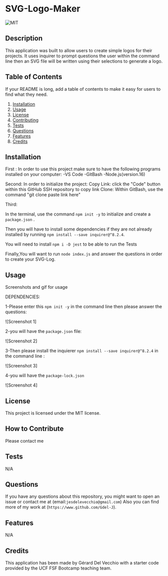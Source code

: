 # SVG-Logo-Maker

![MIT](https://img.shields.io/badge/license-MIT-green)


## Description

This application was built to allow users to create simple logos for their projects.
It uses inquirer to prompt questions the user within the command line then an SVG file will be written using their selections to generate a logo. 



## Table of Contents 

If your README is long, add a table of contents to make it easy for users to find what they need.
 
  1. [Installation](#installation)
  2. [Usage](#usage)
  3. [License](#license)
  4. [Contributing](#contributing)
  5. [Tests](#tests)
  6. [Questions](#questions)
  7. [Features](#features)
  8. [Credits](#credits)

## Installation


First :
In order to use this project make sure to have the following programs installed on your computer:
-VS Code
-GitBash
-Node.js(version.16)

Second:
In order to initialize the project:
Copy Link: click the "Code" button within this GitHub SSH repository to copy link
Clone: Within GitBash, use the command "git clone paste link here"

Third: 

In the terminal, use the command `npm init -y` to initialize and create a `package.json` .

Then you will have to install some dependencies if they are not already installed  by running `npm install --save inquirer@^8.2.4`.

You will need to install `npm i -D jest` to be able to run the Tests


Finally,You will want to run `node index.js` and answer the questions in order to create your SVG-Log.



## Usage

Screenshots  and gif for usage



DEPENDENCIES:

1-Please enter this `npm init -y` in the command line then please  answer the questions:

![Screenshot 1]

2-you will have the `package.json` file:

![Screenshot 2]


3-Then please install the inquierer  `npm install --save inquirer@^8.2.4`   in the command line :

![Screenshot 3]

4-you will have the `package-lock.json`

![Screenshot 4]







## License

This project is licensed under the MIT license.

## How to Contribute

Please contact me

## Tests

N/A

## Questions

If you have any questions about this repository, you might want to open an issue or contact me  at (email:`jesdelevecchio@gmail.com`)
Also you can find more of my work at (`https://www.github.com/Gdel-J`).

## Features

N/A


## Credits

This application has been made by Gérard Del Vecchio with a starter code provided by  the UCF FSF Bootcamp teaching team.